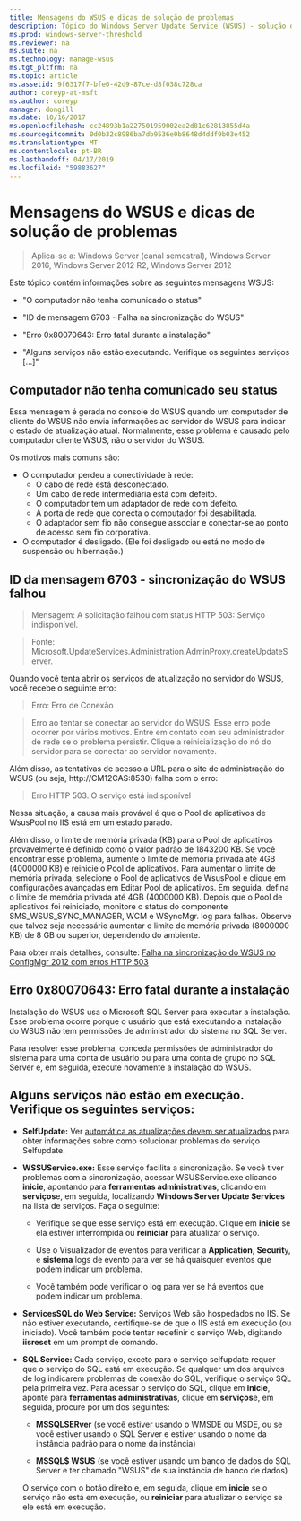 ```yaml
---
title: Mensagens do WSUS e dicas de solução de problemas
description: Tópico do Windows Server Update Service (WSUS) - solução de problemas usando as mensagens do WSUS
ms.prod: windows-server-threshold
ms.reviewer: na
ms.suite: na
ms.technology: manage-wsus
ms.tgt_pltfrm: na
ms.topic: article
ms.assetid: 9f6317f7-bfe0-42d9-87ce-d8f038c728ca
author: coreyp-at-msft
ms.author: coreyp
manager: dongill
ms.date: 10/16/2017
ms.openlocfilehash: cc24893b1a227501959002ea2d81c62813855d4a
ms.sourcegitcommit: 0d0b32c8986ba7db9536e0b8648d4ddf9b03e452
ms.translationtype: MT
ms.contentlocale: pt-BR
ms.lasthandoff: 04/17/2019
ms.locfileid: "59883627"
---
```

# <a name="wsus-messages-and-troubleshooting-tips"></a>Mensagens do WSUS e dicas de solução de problemas

>Aplica-se a: Windows Server (canal semestral), Windows Server 2016, Windows Server 2012 R2, Windows Server 2012

Este tópico contém informações sobre as seguintes mensagens WSUS:

-   "O computador não tenha comunicado o status"

-   "ID de mensagem 6703 - Falha na sincronização do WSUS"

-   "Erro 0x80070643: Erro fatal durante a instalação"

-   "Alguns serviços não estão executando. Verifique os seguintes serviços [...]"

## <a name="computer-has-not-reported-status"></a>Computador não tenha comunicado seu status
Essa mensagem é gerada no console do WSUS quando um computador de cliente do WSUS não envia informações ao servidor do WSUS para indicar o estado de atualização atual. Normalmente, esse problema é causado pelo computador cliente WSUS, não o servidor do WSUS.

Os motivos mais comuns são:

-   O computador perdeu a conectividade à rede:
    -   O cabo de rede está desconectado.
    -   Um cabo de rede intermediária está com defeito.
    -   O computador tem um adaptador de rede com defeito.
    -   A porta de rede que conecta o computador foi desabilitada.
    -   O adaptador sem fio não consegue associar e conectar-se ao ponto de acesso sem fio corporativa.
-   O computador é desligado. (Ele foi desligado ou está no modo de suspensão ou hibernação.)

## <a name="message-id-6703---wsus-synchronization-failed"></a>ID da mensagem 6703 - sincronização do WSUS falhou
> Mensagem: A solicitação falhou com status HTTP 503: Serviço indisponível.

> Fonte: Microsoft.UpdateServices.Administration.AdminProxy.createUpdateServer.

Quando você tenta abrir os serviços de atualização no servidor do WSUS, você recebe o seguinte erro:

> Erro: Erro de Conexão

> Erro ao tentar se conectar ao servidor do WSUS. Esse erro pode ocorrer por vários motivos. Entre em contato com seu administrador de rede se o problema persistir. Clique a reinicialização do nó do servidor para se conectar ao servidor novamente.

Além disso, as tentativas de acesso a URL para o site de administração do WSUS (ou seja, http://CM12CAS:8530) falha com o erro:

> Erro HTTP 503. O serviço está indisponível

Nessa situação, a causa mais provável é que o Pool de aplicativos de WsusPool no IIS está em um estado parado.

Além disso, o limite de memória privada (KB) para o Pool de aplicativos provavelmente é definido como o valor padrão de 1843200 KB. Se você encontrar esse problema, aumente o limite de memória privada até 4GB (4000000 KB) e reinicie o Pool de aplicativos. Para aumentar o limite de memória privada, selecione o Pool de aplicativos de WsusPool e clique em configurações avançadas em Editar Pool de aplicativos. Em seguida, defina o limite de memória privada até 4GB (4000000 KB). Depois que o Pool de aplicativos foi reiniciado, monitore o status do componente SMS_WSUS_SYNC_MANAGER, WCM e WSyncMgr. log para falhas. Observe que talvez seja necessário aumentar o limite de memória privada (8000000 KB) de 8 GB ou superior, dependendo do ambiente.

Para obter mais detalhes, consulte: [Falha na sincronização do WSUS no ConfigMgr 2012 com erros HTTP 503](http://blogs.technet.com/b/sus/archive/2015/03/23/configmgr-2012-support-tip-wsus-sync-fails-with-http-503-errors.aspx)

## <a name="error-0x80070643-fatal-error-during-installation"></a>Erro 0x80070643: Erro fatal durante a instalação
Instalação do WSUS usa o Microsoft SQL Server para executar a instalação. Esse problema ocorre porque o usuário que está executando a instalação do WSUS não tem permissões de administrador do sistema no SQL Server.

Para resolver esse problema, conceda permissões de administrador do sistema para uma conta de usuário ou para uma conta de grupo no SQL Server e, em seguida, execute novamente a instalação do WSUS.

## <a name="some-services-are-not-running-check-the-following-services"></a>Alguns serviços não estão em execução. Verifique os seguintes serviços:

- **SelfUpdate:** Ver [automática as atualizações devem ser atualizados](https://technet.microsoft.com/library/cc708554(v=ws.10).aspx) para obter informações sobre como solucionar problemas do serviço Selfupdate.

- **WSSUService.exe:** Esse serviço facilita a sincronização. Se você tiver problemas com a sincronização, acessar WSUSService.exe clicando **inicie**, apontando para **ferramentas administrativas**, clicando em **serviços**e, em seguida, localizando **Windows Server Update Services** na lista de serviços. Faça o seguinte:
    
    -   Verifique se que esse serviço está em execução. Clique em **inicie** se ela estiver interrompida ou **reiniciar** para atualizar o serviço.
    
    -   Use o Visualizador de eventos para verificar a **Application**, **Securit**y, e **sistema** logs de evento para ver se há quaisquer eventos que podem indicar um problema.
    
    -   Você também pode verificar o log para ver se há eventos que podem indicar um problema.

- **ServicesSQL do Web Service:** Serviços Web são hospedados no IIS. Se não estiver executando, certifique-se de que o IIS está em execução (ou iniciado). Você também pode tentar redefinir o serviço Web, digitando **iisreset** em um prompt de comando.

- **SQL Service:** Cada serviço, exceto para o serviço selfupdate requer que o serviço do SQL está em execução. Se qualquer um dos arquivos de log indicarem problemas de conexão do SQL, verifique o serviço SQL pela primeira vez. Para acessar o serviço do SQL, clique em **inicie**, aponte para **ferramentas administrativas**, clique em **serviços**e, em seguida, procure por um dos seguintes:
    
    -   **MSSQLSERver** (se você estiver usando o WMSDE ou MSDE, ou se você estiver usando o SQL Server e estiver usando o nome da instância padrão para o nome da instância)
    
    -   **MSSQL$ WSUS** (se você estiver usando um banco de dados do SQL Server e ter chamado "WSUS" de sua instância de banco de dados)
    
    O serviço com o botão direito e, em seguida, clique em **inicie** se o serviço não está em execução, ou **reiniciar** para atualizar o serviço se ele está em execução.
